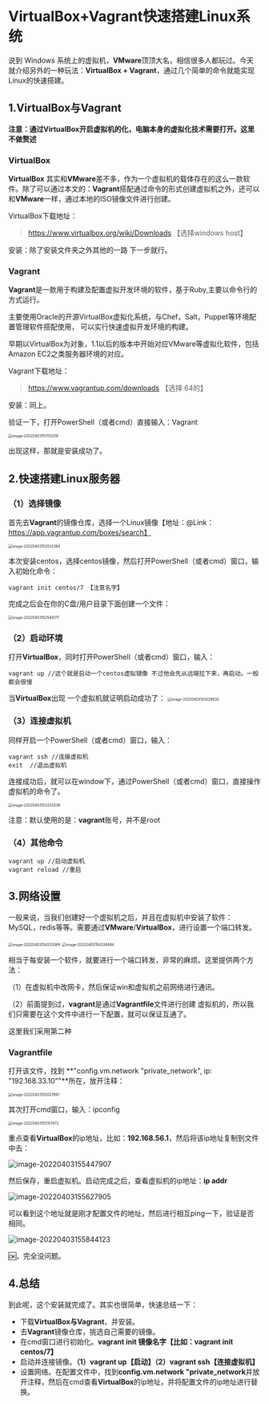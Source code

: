 # VirtualBox+Vagrant快速搭建Linux系统

说到 Windows 系统上的虚拟机，**VMware**顶顶大名，相信很多人都玩过。今天就介绍另外的一种玩法：**VirtualBox + Vagrant**，通过几个简单的命令就能实现Linux的快速搭建。

## 1.VirtualBox与Vagrant

**注意：通过VirtualBox开启虚拟机的化，电脑本身的虚拟化技术需要打开。这里不做赘述**

### VirtualBox

**VirtualBox** 其实和**VMware**差不多，作为一个虚拟机的载体存在的这么一款软件。除了可以通过本文的：**Vagrant**搭配通过命令的形式创建虚拟机之外，还可以和**VMware**一样，通过本地的ISO镜像文件进行创建。

VirtualBox下载地址：

> https://www.virtualbox.org/wiki/Downloads  【选择windows host】

安装：除了安装文件夹之外其他的一路 下一步就行。

### Vagrant

**Vagrant**是一款用于构建及配置虚拟开发环境的软件，基于Ruby,主要以命令行的方式运行。

主要使用Oracle的开源VirtualBox虚拟化系统，与Chef，Salt，Puppet等环境配置管理软件搭配使用， 可以实行快速虚拟开发环境的构建。

早期以VirtualBox为对象，1.1以后的版本中开始对应VMware等虚拟化软件，包括Amazon EC2之类服务器环境的对应。

Vagrant下载地址：

> https://www.vagrantup.com/downloads  【选择 64的】

安装：同上。

验证一下，打开PowerShell（或者cmd）直接输入：Vagrant

<img src="https://image-zico-markdown.oss-cn-hangzhou.aliyuncs.com/img/image-20220403151703218.png" alt="image-20220403151703218" style="zoom:50%;" />

出现这样，那就是安装成功了。

## 2.快速搭建Linux服务器

### （1）选择镜像

首先去**Vagrant**的镜像仓库，选择一个Linux镜像【地址：@Link：https://app.vagrantup.com/boxes/search】

<img src="https://image-zico-markdown.oss-cn-hangzhou.aliyuncs.com/img/image-20220403152032364.png" alt="image-20220403152032364" style="zoom:50%;" />

本次安装centos，选择centos镜像，然后打开PowerShell（或者cmd）窗口，输入初始化命令：

```
vagrant init centos/7 【注意名字】
```

完成之后会在你的C盘/用户目录下面创建一个文件：

<img src="https://image-zico-markdown.oss-cn-hangzhou.aliyuncs.com/img/image-20220403152544177.png" alt="image-20220403152544177" style="zoom:50%;" />

### （2）启动环境

打开**VirtualBox**，同时打开PowerShell（或者cmd）窗口，输入：

```
vagrant up //这个就是启动一个centos虚拟镜像 不过他会先从远端拉下来，再启动。一般都会很慢
```

当**VirtualBox**出现 一个虚拟机就证明启动成功了：
<img src="https://image-zico-markdown.oss-cn-hangzhou.aliyuncs.com/img/image-20220403153029530.png" alt="image-20220403153029530" style="zoom:50%;" />

### （3）连接虚拟机

同样开启一个PowerShell（或者cmd）窗口，输入：

```
vagrant ssh //连接虚拟机
exit  //退出虚拟机
```

连接成功后，就可以在window下，通过PowerShell（或者cmd）窗口，直接操作虚拟机的命令了。

<img src="https://image-zico-markdown.oss-cn-hangzhou.aliyuncs.com/img/image-20220403153333336.png" alt="image-20220403153333336" style="zoom:50%;" />

注意：默认使用的是：**vagrant**账号，并不是root

### （4）其他命令

```
vagrant up //启动虚拟机
vagrant reload //重启
```

## 3.网络设置

一般来说，当我们创建好一个虚拟机之后，并且在虚拟机中安装了软件：MySQL，redis等等。需要通过**VMware**/**VirtualBox**，进行设置一个端口转发。

<img src="https://image-zico-markdown.oss-cn-hangzhou.aliyuncs.com/img/image-20220403154233369.png" alt="image-20220403154233369" style="zoom:50%;" />

<img src="https://image-zico-markdown.oss-cn-hangzhou.aliyuncs.com/img/image-20220403154334684.png" alt="image-20220403154334684" style="zoom:50%;" />

相当于每安装一个软件，就要进行一个端口转发，非常的麻烦。这里提供两个方法：

（1）在虚拟机中改网卡，然后保证win和虚拟机之前网络进行通讯。

（2）前面提到过，**vagrant**是通过**Vagrantfile**文件进行创建 虚拟机的，所以我们只需要在这个文件中进行一下配置，就可以保证互通了。

这里我们采用第二种

### Vagrantfile

打开该文件，找到 **"config.vm.network "private_network", ip: "192.168.33.10""**所在，放开注释：

<img src="https://image-zico-markdown.oss-cn-hangzhou.aliyuncs.com/img/image-20220403155037891.png" alt="image-20220403155037891" style="zoom:50%;" />

其次打开cmd窗口，输入：ipconfig

<img src="https://image-zico-markdown.oss-cn-hangzhou.aliyuncs.com/img/image-20220403155157472.png" alt="image-20220403155157472" style="zoom:50%;" />

重点查看**VirtualBox**的ip地址，比如：**192.168.56.1**，然后将该ip地址复制到文件中去：

![image-20220403155447907](https://image-zico-markdown.oss-cn-hangzhou.aliyuncs.com/img/image-20220403155447907.png)

然后保存，重启虚拟机。启动完成之后，查看虚拟机的ip地址：**ip addr**

![image-20220403155627905](https://image-zico-markdown.oss-cn-hangzhou.aliyuncs.com/img/image-20220403155627905.png)

可以看到这个地址就是刚才配置文件的地址，然后进行相互ping一下，验证是否相同。

![image-20220403155844123](https://image-zico-markdown.oss-cn-hangzhou.aliyuncs.com/img/image-20220403155844123.png)

🆗，完全没问题。

## 4.总结

到此呢，这个安装就完成了。其实也很简单，快速总结一下：

- 下载**VirtualBox与Vagrant**，并安装。
- 去**Vagrant**镜像仓库，挑选自己需要的镜像。
- 在cmd窗口进行初始化。**vagrant init 镜像名字【比如：vagrant init centos/7】**
- 启动并连接镜像。**（1）vagrant up【启动】（2）vagrant ssh【连接虚拟机】**
- 设置网络。在配置文件中，找到**config.vm.network "private_network**并放开注释，然后在cmd查看**VirtualBox**的ip地址，并将配置文件的ip地址进行替换。























































